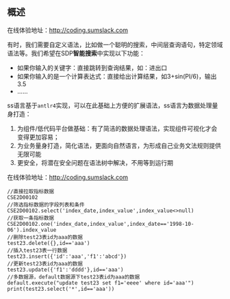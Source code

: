 ## 概述

在线体验地址：http://coding.sumslack.com

有时，我们需要自定义语法，比如做一个聪明的搜索，中间层查询语句，特定领域语法等。我们希望在SDP**智能搜索**中实现以下功能：
- 如果你输入的关键字：直接跳转到查询结果，如：进出口
- 如果你输入的是一个计算表达式：直接给出计算结果，如3+sin(PI/6)，输出3.5
- ......

ss语言基于`antlr4`实现，可以在此基础上方便的扩展语法，ss语言为数据处理量身打造：

1. 为组件/低代码平台做基础：有了简洁的数据处理语法，实现组件可视化才会变得更加容易；
1. 为业务量身打造，简化语法，更面向自然语言，为形成自己业务文法规则提供无限可能
1. 更安全，将潜在安全问题在语法树中解决，不用等到运行期

在线体验地址：http://coding.sumslack.com

```
//直接拉取指标数据
CSE2D00102
//筛选指标数据的字段列表和条件
CSE2D00102.select('index_date,index_value',index_value<>null)
//获取一条指标数据
CSE2D00102.one('index_date,index_value',index_date=='1998-10-06').index_value
//删除test23表id为aaa的数据
test23.delete({},id=='aaa')
//插入test23表一行数据
test23.insert({'id':'aaa','f1':'abcd'})
//更新test23表id为aaa的数据
test23.update({'f1':'dddd'},id=='aaa')
//多数据源，default数据源下test23表id为aaa的数据
default.execute("update test23 set f1='eeee' where id='aaa'")
print(test23.select('*',id=='aaa'))
```